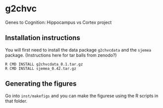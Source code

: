 # g2chvc


Genes to Cognition: Hippocampus vs Cortex project

## Installation instructions

You will first need to install the data package `g2chvcdata` and the
`sjemea` package.  (Instructions here for tar balls from zenodo?)

	R CMD INSTALL g2chvcdata_0.1.tar.gz
	R CMD INSTALL sjemea_0.42.tar.gz


## Generating the figures

Go into `inst/makefigs` and you can make the figurese using the R
scripts in that folder.

